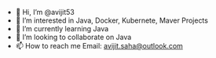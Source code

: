 - 👋 Hi, I’m @avijit53
- 👀 I’m interested in Java, Docker, Kubernete, Maver Projects
- 🌱 I’m currently learning Java
- 💞️ I’m looking to collaborate on Java
- 📫 How to reach me Email: avijit.saha@outlook.com

<!---
avijit53/avijit53 is a ✨ special ✨ repository because its `README.md` (this file) appears on your GitHub profile.
You can click the Preview link to take a look at your changes.
--->
